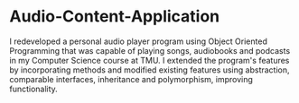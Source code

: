 # Audio-Content-Application
I redeveloped a personal audio player program using Object Oriented Programming that
was capable of playing songs, audiobooks and podcasts in my Computer Science course at TMU. I extended the program's features by incorporating methods and modified existing features using abstraction, comparable interfaces, inheritance and polymorphism, improving functionality. 
